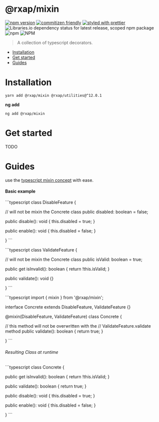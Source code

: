 @rxap/mixin
======

[![npm version](https://img.shields.io/npm/v/@rxap/mixin?style=flat-square)](https://www.npmjs.com/package/@rxap/mixin)
[![commitizen friendly](https://img.shields.io/badge/commitizen-friendly-brightgreen.svg?style=flat-square)](https://commitizen.github.io/cz-cli/)
[![styled with prettier](https://img.shields.io/badge/styled_with-prettier-ff69b4.svg?style=flat-square)](https://github.com/prettier/prettier)
![Libraries.io dependency status for latest release, scoped npm package](https://img.shields.io/librariesio/release/npm/@rxap/mixin)
![npm](https://img.shields.io/npm/dm/@rxap/mixin)
![NPM](https://img.shields.io/npm/l/@rxap/mixin)

> A collection of typescript decorators.

- [Installation](#installation)
- [Get started](#get-started)
- [Guides](#guides)

# Installation

```
yarn add @rxap/mixin @rxap/utilities@^12.0.1 
```

**ng add**

```
ng add @rxap/mixin
```

# Get started

TODO

# Guides

use the
[typescript mixin concept](https://www.typescriptlang.org/docs/handbook/mixins.html)
with ease.

#### Basic example

&#x60;&#x60;&#x60;typescript class DisableFeature {

// will not be mixin the Concrete class public disabled: boolean &#x3D; false;

public disable(): void { this.disabled &#x3D; true; }

public enable(): void { this.disabled &#x3D; false; }

} &#x60;&#x60;&#x60;

&#x60;&#x60;&#x60;typescript class ValidateFeature {

// will not be mixin the Concrete class public isValid: boolean &#x3D; true;

public get isInvalid(): boolean { return !this.isValid; }

  public validate(): void {}

} &#x60;&#x60;&#x60;

&#x60;&#x60;&#x60;typescript import { mixin } from &#x27;@rxap/mixin&#x27;;

interface Concrete extends DisableFeature, ValidateFeature {}

@mixin(DisableFeature, ValidateFeature)
class Concrete {
  
  // this method will not be overwritten with the
  // ValidateFeature.validate method
  public validate(): boolean {
    return true;
  }

} &#x60;&#x60;&#x60;

###### Resulting Class at runtime

&#x60;&#x60;&#x60;typescript class Concrete {
  
  public get isInvalid(): boolean {
    return !this.isValid;
  }

public validate(): boolean { return true; }

public disable(): void { this.disabled &#x3D; true; }

public enable(): void { this.disabled &#x3D; false; }

} &#x60;&#x60;&#x60;


